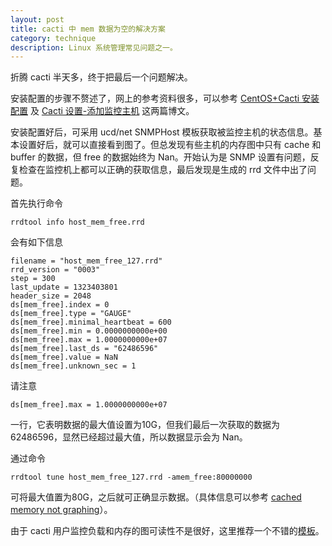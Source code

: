 ```yaml
---
layout: post
title: cacti 中 mem 数据为空的解决方案
category: technique
description: Linux 系统管理常见问题之一。
---
```


折腾 cacti 半天多，终于把最后一个问题解决。

安装配置的步骤不赘述了，网上的参考资料很多，可以参考 [CentOS+Cacti 安装配置][ref_1] 及 [Cacti 设置-添加监控主机][ref_2] 这两篇博文。

安装配置好后，可采用 ucd/net SNMPHost 模板获取被监控主机的状态信息。基本设置好后，就可以直接看到图了。但总发现有些主机的内存图中只有 cache 和 buffer 的数据，但 free 的数据始终为 Nan。开始认为是 SNMP 设置有问题，反复检查在监控机上都可以正确的获取信息，最后发现是生成的 rrd 文件中出了问题。

首先执行命令

    rrdtool info host_mem_free.rrd

会有如下信息

    filename = "host_mem_free_127.rrd"
    rrd_version = "0003"
    step = 300
    last_update = 1323403801
    header_size = 2048
    ds[mem_free].index = 0
    ds[mem_free].type = "GAUGE"
    ds[mem_free].minimal_heartbeat = 600
    ds[mem_free].min = 0.0000000000e+00
    ds[mem_free].max = 1.0000000000e+07
    ds[mem_free].last_ds = "62486596"
    ds[mem_free].value = NaN
    ds[mem_free].unknown_sec = 1

请注意

    ds[mem_free].max = 1.0000000000e+07

一行，它表明数据的最大值设置为10G，但我们最后一次获取的数据为62486596，显然已经超过最大值，所以数据显示会为 Nan。

通过命令

    rrdtool tune host_mem_free_127.rrd -amem_free:80000000

可将最大值置为80G，之后就可正确显示数据。（具体信息可以参考 [cached memory not graphing][ref_3]）。

由于 cacti 用户监控负载和内存的图可读性不是很好，这里推荐一个不错的[模板][ref_4]。

[ref_1]: http://www.21andy.com/blog/20100204/1615.html "CentOS+Cacti 安装配置"
[ref_2]: http://blog.csdn.net/hw_libo/article/details/6881480 "Cacti设置-添加监控主机"
[ref_3]: http://forums.cacti.net/post-99056.html&amp;highlight= "cached memory not graphing"
[ref_4]: http://hans.fugal.net/blog/2009/01/10/sensible-graphs-with-cacti/ "cacti template"
